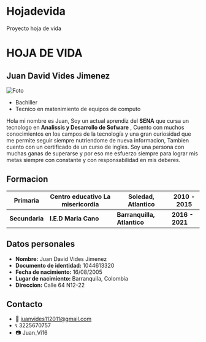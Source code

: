 # Hojadevida
Proyecto hoja de vida
# HOJA DE VIDA 
## Juan David Vides Jimenez

![Foto](https://avatars.githubusercontent.com/u/105831942?v=4)
- Bachiller 
- Tecnico en matenimiento de equipos de computo

Hola mi nombre es Juan, Soy un actual aprendiz del **SENA** que cursa un tecnologo en **Analissis y Desarrollo de Sofware** , Cuento con muchos conocimientos en los campos de la tecnología y una gran curiosidad que me permite seguir siempre nutriendome de nueva informacion, Tambien cuento con un certificado de un curso de ingles.
Soy una persona con muchas ganas de superarse y por eso me esfuerzo siempre para lograr mis metas siempre con constante y con responsabilidad en mis deberes.
## Formacion
| Primaria     | Centro educativo La misericordia | Soledad, Atlantico | 2010 - 2015 |
|-------------------|-------------|---------------|--------------|
| **Secundaria**   | **I.E.D Maria Cano** | **Barranquilla, Atlantico**  | **2016 - 2021** |
## Datos personales
- **Nombre:** Juan David Vides Jimenez
- **Documento de identidad:** 1044613320
- **Fecha de nacimiento:** 16/08/2005
- **Lugar de nacimiento:** Barranquila, Colombia
- **Direccion:** Calle 64 N12-22
## Contacto 
- 📧 juanvides112011@gmail.com
- 📞 3225670757
- 📷 Juan_Vi16